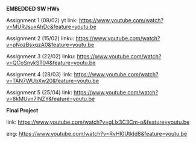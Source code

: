 **EMBEDDED SW HWs**

Assignment 1 (08/02)
yt link: https://www.youtube.com/watch?v=MURJsuxAhDc&feature=youtu.be

Assignment 2 (15/02)
linku:   https://www.youtube.com/watch?v=pNozBsxqzA0&feature=youtu.be

Assignment 3 (22/02)
linku:   https://www.youtube.com/watch?v=QCoSnykST04&feature=youtu.be

Assignment 4 (28/03)
link:	 https://www.youtube.com/watch?v=TAN7WUbXw20&feature=youtu.be

Assignment 5 (25/04)
link:	 https://www.youtube.com/watch?v=8kMUvn7INZY&feature=youtu.be

**Final Project**

link:    https://www.youtube.com/watch?v=gLlx3C3Cm-o&feature=youtu.be 

eng:	 https://www.youtube.com/watch?v=RvHI0UtkId8&feature=youtu.be	 
